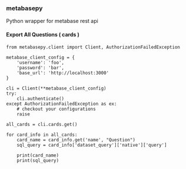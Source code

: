 
### metabasepy

Python wrapper for metabase rest api



#### Export All Questions ( cards )


```
from metabasepy.client import Client, AuthorizationFailedException

metabase_client_config = {
	'username': 'foo',
	'password': 'bar',
	'base_url': 'http://localhost:3000'
}

cli = Client(**metabase_client_config)
try:
	cli.authenticate()
except AuthorizationFailedException as ex:
	# checkout your configurations
	raise 

all_cards = cli.cards.get()

for card_info in all_cards:
	card_name = card_info.get('name', "Question")
	sql_query = card_info['dataset_query']['native']['query']

	print(card_name)
	print(sql_query)

```
